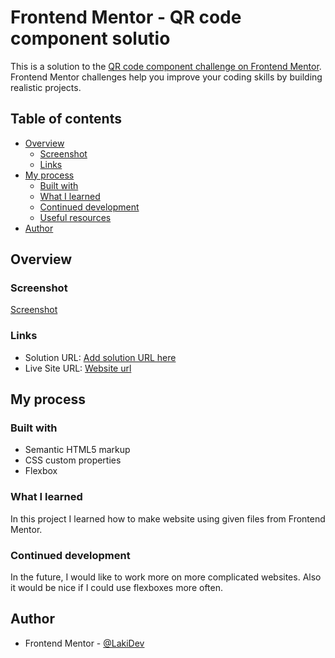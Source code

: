 # Frontend Mentor - QR code component solutio
This is a solution to the [QR code component challenge on Frontend Mentor](https://www.frontendmentor.io/challenges/qr-code-component-iux_sIO_H). Frontend Mentor challenges help you improve your coding skills by building realistic projects. 
## Table of contents
- [Overview](#overview)
  - [Screenshot](#screenshot)
  - [Links](#links)
- [My process](#my-process)
  - [Built with](#built-with)
  - [What I learned](#what-i-learned)
  - [Continued development](#continued-development)
  - [Useful resources](#useful-resources)
- [Author](#author)

## Overview

### Screenshot
[Screenshot](./screenshot.png)

### Links

- Solution URL: [Add solution URL here](https://your-solution-url.com)
- Live Site URL: [Website url](https://lakiidev.github.io/HTML-QR-code-component/)

## My process
### Built with
- Semantic HTML5 markup
- CSS custom properties
- Flexbox

### What I learned
In this project I learned how to make website using given files from Frontend Mentor.


### Continued development

In the future, I would like to work more on more complicated websites. Also it would be nice if I could use flexboxes more often.

## Author
- Frontend Mentor - [@LakiDev](https://www.frontendmentor.io/profile/LakiDev)

